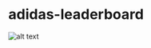 # adidas-leaderboard

![alt text](https://github.com/JakeLewisMedler/adidas-leaderboard/blob/master/demo/leaderboard.png?raw=true)
